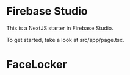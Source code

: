 # Firebase Studio

This is a NextJS starter in Firebase Studio.

To get started, take a look at src/app/page.tsx.
# FaceLocker
